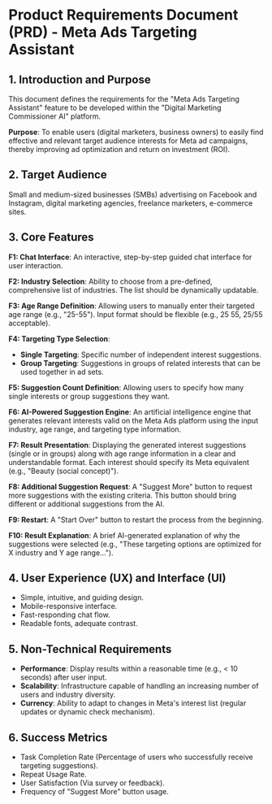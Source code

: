 # Product Requirements Document (PRD) - Meta Ads Targeting Assistant

## 1. Introduction and Purpose

This document defines the requirements for the "Meta Ads Targeting Assistant" feature to be developed within the "Digital Marketing Commissioner AI" platform.

**Purpose**: To enable users (digital marketers, business owners) to easily find effective and relevant target audience interests for Meta ad campaigns, thereby improving ad optimization and return on investment (ROI).

## 2. Target Audience

Small and medium-sized businesses (SMBs) advertising on Facebook and Instagram, digital marketing agencies, freelance marketers, e-commerce sites.

## 3. Core Features

**F1: Chat Interface**: An interactive, step-by-step guided chat interface for user interaction.

**F2: Industry Selection**: Ability to choose from a pre-defined, comprehensive list of industries. The list should be dynamically updatable.

**F3: Age Range Definition**: Allowing users to manually enter their targeted age range (e.g., "25-55"). Input format should be flexible (e.g., 25 55, 25/55 acceptable).

**F4: Targeting Type Selection**:
- **Single Targeting**: Specific number of independent interest suggestions.
- **Group Targeting**: Suggestions in groups of related interests that can be used together in ad sets.

**F5: Suggestion Count Definition**: Allowing users to specify how many single interests or group suggestions they want.

**F6: AI-Powered Suggestion Engine**: An artificial intelligence engine that generates relevant interests valid on the Meta Ads platform using the input industry, age range, and targeting type information.

**F7: Result Presentation**: Displaying the generated interest suggestions (single or in groups) along with age range information in a clear and understandable format. Each interest should specify its Meta equivalent (e.g., "Beauty (social concept)").

**F8: Additional Suggestion Request**: A "Suggest More" button to request more suggestions with the existing criteria. This button should bring different or additional suggestions from the AI.

**F9: Restart**: A "Start Over" button to restart the process from the beginning.

**F10: Result Explanation**: A brief AI-generated explanation of why the suggestions were selected (e.g., "These targeting options are optimized for X industry and Y age range...").

## 4. User Experience (UX) and Interface (UI)

- Simple, intuitive, and guiding design.
- Mobile-responsive interface.
- Fast-responding chat flow.
- Readable fonts, adequate contrast.

## 5. Non-Technical Requirements

- **Performance**: Display results within a reasonable time (e.g., < 10 seconds) after user input.
- **Scalability**: Infrastructure capable of handling an increasing number of users and industry diversity.
- **Currency**: Ability to adapt to changes in Meta's interest list (regular updates or dynamic check mechanism).

## 6. Success Metrics

- Task Completion Rate (Percentage of users who successfully receive targeting suggestions).
- Repeat Usage Rate.
- User Satisfaction (Via survey or feedback).
- Frequency of "Suggest More" button usage. 